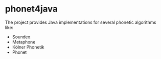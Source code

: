 # phonet4java
The project provides Java implementations for several phonetic algorithms like:

  * Soundex
  * Metaphone
  * Kölner Phonetik
  * Phonet
